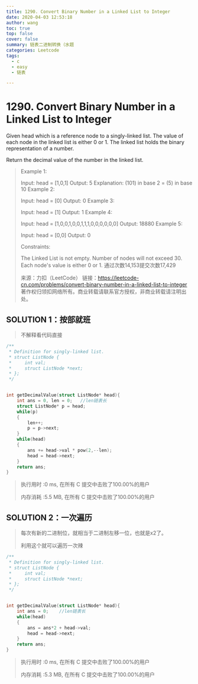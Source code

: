 ```yaml
---
title: 1290. Convert Binary Number in a Linked List to Integer
date: 2020-04-03 12:53:18
author: wang
toc: true
top: false
cover: false
summary: 链表二进制转换（水题
categories: Leetcode
tags:
  - c
  - easy
  - 链表

---
```


# 1290. Convert Binary Number in a Linked List to Integer

Given head which is a reference node to a singly-linked list. The value of each node in the linked list is either 0 or 1. The linked list holds the binary representation of a number.

Return the decimal value of the number in the linked list.





> Example 1:
>
>
> Input: head = [1,0,1]
> Output: 5
> Explanation: (101) in base 2 = (5) in base 10
> Example 2:
>
> Input: head = [0]
> Output: 0
> Example 3:
>
> Input: head = [1]
> Output: 1
> Example 4:
>
> Input: head = [1,0,0,1,0,0,1,1,1,0,0,0,0,0,0]
> Output: 18880
> Example 5:
>
> Input: head = [0,0]
> Output: 0
>
>
> Constraints:
>
> The Linked List is not empty.
> Number of nodes will not exceed 30.
> Each node's value is either 0 or 1.
> 通过次数14,153提交次数17,429
>
> 来源：力扣（LeetCode）
> 链接：https://leetcode-cn.com/problems/convert-binary-number-in-a-linked-list-to-integer
> 著作权归领扣网络所有。商业转载请联系官方授权，非商业转载请注明出处。



## SOLUTION 1：按部就班

> 不解释看代码直接

```c
/**
 * Definition for singly-linked list.
 * struct ListNode {
 *     int val;
 *     struct ListNode *next;
 * };
 */


int getDecimalValue(struct ListNode* head){
    int ans = 0, len = 0;	//len链表长
    struct ListNode* p = head;
    while(p)
    {
        len++;
        p = p->next;
    }
    while(head)
    {
        ans += head->val * pow(2,--len);
        head = head->next;
    }
    return ans;
}
```

> 执行用时 :0 ms, 在所有 C 提交中击败了100.00%的用户
>
> 内存消耗 :5.5 MB, 在所有 C 提交中击败了100.00%的用户

## SOLUTION 2：一次遍历

> 每次有新的二进制位，就相当于二进制左移一位，也就是x2了。
>
> 利用这个就可以遍历一次辣

```c
/**
 * Definition for singly-linked list.
 * struct ListNode {
 *     int val;
 *     struct ListNode *next;
 * };
 */


int getDecimalValue(struct ListNode* head){
    int ans = 0;	//len链表长
    while(head)
    {
        ans = ans*2 + head->val;
        head = head->next;
    }
    return ans;
}
```

> 执行用时 :0 ms, 在所有 C 提交中击败了100.00%的用户
>
> 内存消耗 :5.3 MB, 在所有 C 提交中击败了100.00%的用户